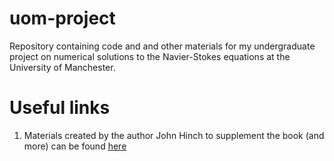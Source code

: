 # uom-project

Repository containing code and and other materials for my undergraduate project on numerical solutions to the Navier-Stokes equations at the University of Manchester.


# Useful links

1. Materials created by the author John Hinch to supplement the book (and more) can be found [here](http://www.damtp.cam.ac.uk/user/hinch/teaching/CMIFM_Handouts/)
